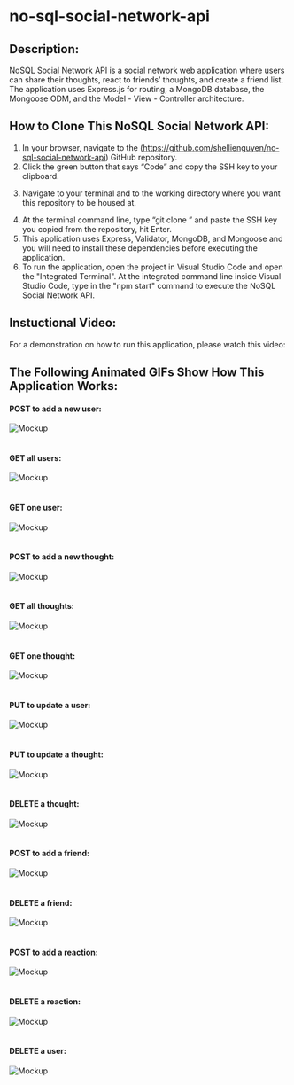 # no-sql-social-network-api

## Description:

NoSQL Social Network API is a social network web application where users can share their thoughts, react to friends’ thoughts, and create a friend list.
The application uses Express.js for routing, a MongoDB database, the Mongoose ODM, and the Model - View - Controller architecture.

## How to Clone This NoSQL Social Network API:

1. In your browser, navigate to the (https://github.com/shellienguyen/no-sql-social-network-api) GitHub repository.
2. Click the green button that says “Code” and copy the SSH key to your clipboard.
3) Navigate to your terminal and to the working directory where you want this repository to be housed at.
4. At the terminal command line, type “git clone ” and paste the SSH key you copied from the repository, hit Enter.
5. This application uses Express, Validator, MongoDB, and Mongoose and you will need to install these dependencies before executing the application.
6. To run the application, open the project in Visual Studio Code and open the "Integrated Terminal".  At the integrated command line inside Visual Studio
Code, type in the "npm start" command to execute the NoSQL Social Network API.

## Instuctional Video:

For a demonstration on how to run this application, please watch this video: 

## The Following Animated GIFs Show How This Application Works:

#### POST to add a new user:<br>
![Mockup](https://github.com/shellienguyen/no-sql-social-network-api/blob/main/public/src/images/01-POST-new-user.gif)
<br><br>

#### GET all users:<br>
![Mockup](https://github.com/shellienguyen/no-sql-social-network-api/blob/main/public/src/images/02-GET-all-users.gif)
<br><br>

#### GET one user:<br>
![Mockup](https://github.com/shellienguyen/no-sql-social-network-api/blob/main/public/src/images/03-GET-one-user.gif)
<br><br>

#### POST to add a new thought:<br>
![Mockup](https://github.com/shellienguyen/no-sql-social-network-api/blob/main/public/src/images/04-POST-new-thought.gif)
<br><br>

#### GET all thoughts:<br>
![Mockup](https://github.com/shellienguyen/no-sql-social-network-api/blob/main/public/src/images/05-GET-all-thoughts.gif)
<br><br>

#### GET one thought:<br>
![Mockup](https://github.com/shellienguyen/no-sql-social-network-api/blob/main/public/src/images/06-GET-one-thought.gif)
<br><br>

#### PUT to update a user:<br>
![Mockup](https://github.com/shellienguyen/no-sql-social-network-api/blob/main/public/src/images/07-PUT-update-user.gif)
<br><br>

#### PUT to update a thought:<br>
![Mockup](https://github.com/shellienguyen/no-sql-social-network-api/blob/main/public/src/images/08-PUT-update-thought.gif)
<br><br>

#### DELETE a thought:<br>
![Mockup](https://github.com/shellienguyen/no-sql-social-network-api/blob/main/public/src/images/09-DELETE-thought.gif)
<br><br>

#### POST to add a friend:<br>
![Mockup](https://github.com/shellienguyen/no-sql-social-network-api/blob/main/public/src/images/10-POST-add-friend.gif)
<br><br>

#### DELETE a friend:<br>
![Mockup](https://github.com/shellienguyen/no-sql-social-network-api/blob/main/public/src/images/11-DELETE-a-friend.gif)
<br><br>

#### POST to add a reaction:<br>
![Mockup](https://github.com/shellienguyen/no-sql-social-network-api/blob/main/public/src/images/12-POST-add-reaction.gif)
<br><br>

#### DELETE a reaction:<br>
![Mockup](https://github.com/shellienguyen/no-sql-social-network-api/blob/main/public/src/images/13-DELETE-reaction.gif)
<br><br>

#### DELETE a user:<br>
![Mockup](https://github.com/shellienguyen/no-sql-social-network-api/blob/main/public/src/images/14-DELETE-a-user.gif)
<br><br>
